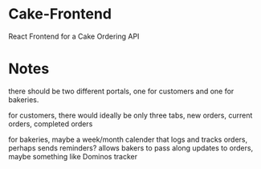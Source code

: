 # Cake-Frontend
React Frontend for a Cake Ordering API
# Notes
there should be two different portals, one for customers and one for bakeries.

for customers, there would ideally be only three tabs, new orders, current orders, completed orders

for bakeries, maybe a week/month calender that logs and tracks orders, perhaps sends reminders? allows bakers to pass along updates to orders, maybe something like Dominos tracker
